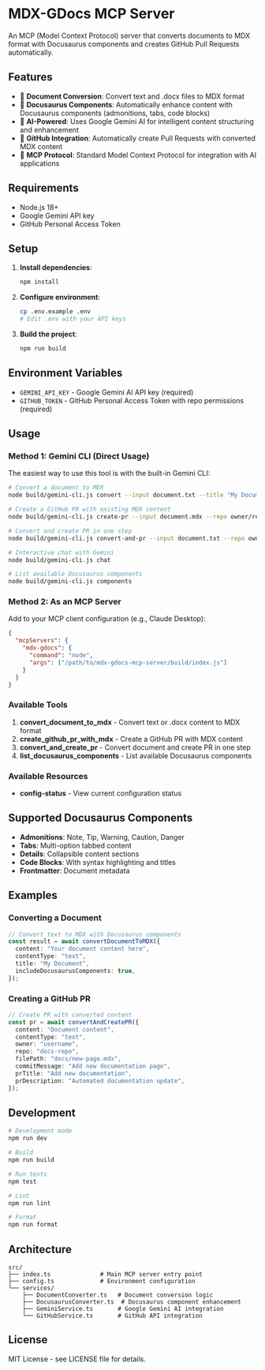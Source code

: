 # MDX-GDocs MCP Server

An MCP (Model Context Protocol) server that converts documents to MDX format with Docusaurus components and creates GitHub Pull Requests automatically.

## Features

- 🔄 **Document Conversion**: Convert text and .docx files to MDX format
- 🧩 **Docusaurus Components**: Automatically enhance content with Docusaurus components (admonitions, tabs, code blocks)
- 🤖 **AI-Powered**: Uses Google Gemini AI for intelligent content structuring and enhancement
- 🔗 **GitHub Integration**: Automatically create Pull Requests with converted MDX content
- 📝 **MCP Protocol**: Standard Model Context Protocol for integration with AI applications

## Requirements

- Node.js 18+
- Google Gemini API key
- GitHub Personal Access Token

## Setup

1. **Install dependencies**:

   ```bash
   npm install
   ```

2. **Configure environment**:

   ```bash
   cp .env.example .env
   # Edit .env with your API keys
   ```

3. **Build the project**:
   ```bash
   npm run build
   ```

## Environment Variables

- `GEMINI_API_KEY` - Google Gemini AI API key (required)
- `GITHUB_TOKEN` - GitHub Personal Access Token with repo permissions (required)

## Usage

### Method 1: Gemini CLI (Direct Usage)

The easiest way to use this tool is with the built-in Gemini CLI:

```bash
# Convert a document to MDX
node build/gemini-cli.js convert --input document.txt --title "My Document"

# Create a GitHub PR with existing MDX content
node build/gemini-cli.js create-pr --input document.mdx --repo owner/repo --path docs/new-page.mdx

# Convert and create PR in one step
node build/gemini-cli.js convert-and-pr --input document.txt --repo owner/repo --path docs/new-page.mdx --title "New Documentation"

# Interactive chat with Gemini
node build/gemini-cli.js chat

# List available Docusaurus components
node build/gemini-cli.js components
```

### Method 2: As an MCP Server

Add to your MCP client configuration (e.g., Claude Desktop):

```json
{
  "mcpServers": {
    "mdx-gdocs": {
      "command": "node",
      "args": ["/path/to/mdx-gdocs-mcp-server/build/index.js"]
    }
  }
}
```

### Available Tools

1. **convert_document_to_mdx** - Convert text or .docx content to MDX format
2. **create_github_pr_with_mdx** - Create a GitHub PR with MDX content
3. **convert_and_create_pr** - Convert document and create PR in one step
4. **list_docusaurus_components** - List available Docusaurus components

### Available Resources

- **config-status** - View current configuration status

## Supported Docusaurus Components

- **Admonitions**: Note, Tip, Warning, Caution, Danger
- **Tabs**: Multi-option tabbed content
- **Details**: Collapsible content sections
- **Code Blocks**: With syntax highlighting and titles
- **Frontmatter**: Document metadata

## Examples

### Converting a Document

```typescript
// Convert text to MDX with Docusaurus components
const result = await convertDocumentToMDX({
  content: "Your document content here",
  contentType: "text",
  title: "My Document",
  includeDocusaurusComponents: true,
});
```

### Creating a GitHub PR

```typescript
// Create PR with converted content
const pr = await convertAndCreatePR({
  content: "Document content",
  contentType: "text",
  owner: "username",
  repo: "docs-repo",
  filePath: "docs/new-page.mdx",
  commitMessage: "Add new documentation page",
  prTitle: "Add new documentation",
  prDescription: "Automated documentation update",
});
```

## Development

```bash
# Development mode
npm run dev

# Build
npm run build

# Run tests
npm test

# Lint
npm run lint

# Format
npm run format
```

## Architecture

```
src/
├── index.ts              # Main MCP server entry point
├── config.ts             # Environment configuration
└── services/
    ├── DocumentConverter.ts   # Document conversion logic
    ├── DocusaurusConverter.ts  # Docusaurus component enhancement
    ├── GeminiService.ts       # Google Gemini AI integration
    └── GitHubService.ts       # GitHub API integration
```

## License

MIT License - see LICENSE file for details.
